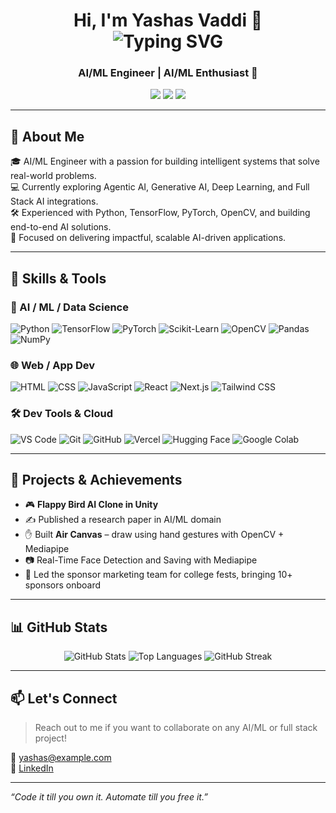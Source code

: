 <h1 align="center">
  Hi, I'm Yashas Vaddi 👋
  <br>
  <img src="https://readme-typing-svg.herokuapp.com?font=Fira+Code&size=24&pause=1000&center=true&vCenter=true&width=435&lines=AI%2FML+Engineer;Open+Source+Contributor;Tech+Explorer+%7C+Problem+Solver" alt="Typing SVG" />
</h1>

<h3 align="center">AI/ML Engineer | AI/ML Enthusiast 🚀</h3>

<p align="center" style="animation: fadeIn 2s ease-in;">
  <a href="https://www.linkedin.com/in/yashas-vaddi-111575219/"><img src="https://img.shields.io/badge/-LinkedIn-blue?style=flat&logo=linkedin" /></a>
  <a href="mailto:yashas.vaddi12@gmail.com"><img src="https://img.shields.io/badge/-Gmail-D14836?style=flat&logo=gmail&logoColor=white" /></a>
  <a href="https://github.com/YashasVaddi"><img src="https://img.shields.io/github/followers/YashasVaddi?label=Follow&style=social" /></a>
</p>

---

## 🧠 About Me

🎓 AI/ML Engineer with a passion for building intelligent systems that solve real-world problems.  
💻 Currently exploring Agentic AI, Generative AI, Deep Learning, and Full Stack AI integrations.  
🛠️ Experienced with Python, TensorFlow, PyTorch, OpenCV, and building end-to-end AI solutions.  
🎯 Focused on delivering impactful, scalable AI-driven applications.

---

## 💼 Skills & Tools

### 🧠 AI / ML / Data Science
![Python](https://img.shields.io/badge/Python-3776AB?style=for-the-badge&logo=python&logoColor=white)
![TensorFlow](https://img.shields.io/badge/TensorFlow-FF6F00?style=for-the-badge&logo=tensorflow&logoColor=white)
![PyTorch](https://img.shields.io/badge/PyTorch-EE4C2C?style=for-the-badge&logo=pytorch&logoColor=white)
![Scikit-Learn](https://img.shields.io/badge/Scikit--Learn-F7931E?style=for-the-badge&logo=scikit-learn&logoColor=white)
![OpenCV](https://img.shields.io/badge/OpenCV-27338e?style=for-the-badge&logo=opencv&logoColor=white)
![Pandas](https://img.shields.io/badge/Pandas-150458?style=for-the-badge&logo=pandas)
![NumPy](https://img.shields.io/badge/Numpy-013243?style=for-the-badge&logo=numpy)

### 🌐 Web / App Dev
![HTML](https://img.shields.io/badge/HTML-E34F26?style=for-the-badge&logo=html5)
![CSS](https://img.shields.io/badge/CSS-1572B6?style=for-the-badge&logo=css3)
![JavaScript](https://img.shields.io/badge/JavaScript-F7DF1E?style=for-the-badge&logo=javascript)
![React](https://img.shields.io/badge/React-20232A?style=for-the-badge&logo=react)
![Next.js](https://img.shields.io/badge/Next.js-000000?style=for-the-badge&logo=nextdotjs)
![Tailwind CSS](https://img.shields.io/badge/Tailwind_CSS-38B2AC?style=for-the-badge&logo=tailwind-css)

### 🛠 Dev Tools & Cloud
![VS Code](https://img.shields.io/badge/VS_Code-007ACC?style=for-the-badge&logo=visual-studio-code)
![Git](https://img.shields.io/badge/Git-F05032?style=for-the-badge&logo=git)
![GitHub](https://img.shields.io/badge/GitHub-181717?style=for-the-badge&logo=github)
![Vercel](https://img.shields.io/badge/Vercel-000000?style=for-the-badge&logo=vercel)
![Hugging Face](https://img.shields.io/badge/HuggingFace-FCC624?style=for-the-badge&logo=huggingface&logoColor=black)
![Google Colab](https://img.shields.io/badge/Colab-F9AB00?style=for-the-badge&logo=googlecolab&logoColor=white)

---

## 🚀 Projects & Achievements

- 🎮 **Flappy Bird AI Clone in Unity**
- ✍️ Published a research paper in AI/ML domain
- ✋ Built **Air Canvas** – draw using hand gestures with OpenCV + Mediapipe
- 📷 Real-Time Face Detection and Saving with Mediapipe
- 💼 Led the sponsor marketing team for college fests, bringing 10+ sponsors onboard

---

## 📊 GitHub Stats

<p align="center">
  <img src="https://github-readme-stats.vercel.app/api?username=YashasVaddi&show_icons=true&theme=radical" alt="GitHub Stats"/>
  <img src="https://github-readme-stats.vercel.app/api/top-langs/?username=YashasVaddi&layout=compact&theme=radical" alt="Top Languages"/>
  <img src="https://github-readme-streak-stats.herokuapp.com?user=YashasVaddi&theme=radical&hide_border=false" alt="GitHub Streak"/>
</p>

---

## 📫 Let's Connect

> Reach out to me if you want to collaborate on any AI/ML or full stack project!

📩 yashas@example.com  
🔗 [LinkedIn](https://www.linkedin.com/in/yashas-vaddi-111575219/)  

---

*“Code it till you own it. Automate till you free it.”*

